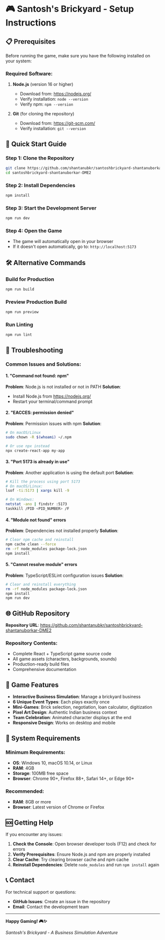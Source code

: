 # 🎮 Santosh's Brickyard - Setup Instructions

## 📋 Prerequisites

Before running the game, make sure you have the following installed on your system:

### Required Software:
1. **Node.js** (version 16 or higher)
   - Download from: https://nodejs.org/
   - Verify installation: `node --version`
   - Verify npm: `npm --version`

2. **Git** (for cloning the repository)
   - Download from: https://git-scm.com/
   - Verify installation: `git --version`

## 🚀 Quick Start Guide

### Step 1: Clone the Repository
```bash
git clone https://github.com/shantanubkr/santoshbrickyard-shantanuborkar-DME2.git
cd santoshbrickyard-shantanuborkar-DME2
```

### Step 2: Install Dependencies
```bash
npm install
```

### Step 3: Start the Development Server
```bash
npm run dev
```

### Step 4: Open the Game
- The game will automatically open in your browser
- If it doesn't open automatically, go to: `http://localhost:5173`

## 🛠️ Alternative Commands

### Build for Production
```bash
npm run build
```

### Preview Production Build
```bash
npm run preview
```

### Run Linting
```bash
npm run lint
```

## 🔧 Troubleshooting

### Common Issues and Solutions:

#### 1. "Command not found: npm"
**Problem**: Node.js is not installed or not in PATH
**Solution**: 
- Install Node.js from https://nodejs.org/
- Restart your terminal/command prompt

#### 2. "EACCES: permission denied"
**Problem**: Permission issues with npm
**Solution**:
```bash
# On macOS/Linux
sudo chown -R $(whoami) ~/.npm

# Or use npx instead
npx create-react-app my-app
```

#### 3. "Port 5173 is already in use"
**Problem**: Another application is using the default port
**Solution**:
```bash
# Kill the process using port 5173
# On macOS/Linux:
lsof -ti:5173 | xargs kill -9

# On Windows:
netstat -ano | findstr :5173
taskkill /PID <PID_NUMBER> /F
```

#### 4. "Module not found" errors
**Problem**: Dependencies not installed properly
**Solution**:
```bash
# Clear npm cache and reinstall
npm cache clean --force
rm -rf node_modules package-lock.json
npm install
```

#### 5. "Cannot resolve module" errors
**Problem**: TypeScript/ESLint configuration issues
**Solution**:
```bash
# Clear and reinstall everything
rm -rf node_modules package-lock.json
npm install
npm run dev
```

## 🌐 GitHub Repository

**Repository URL**: https://github.com/shantanubkr/santoshbrickyard-shantanuborkar-DME2

### Repository Contents:
- Complete React + TypeScript game source code
- All game assets (characters, backgrounds, sounds)
- Production-ready build files
- Comprehensive documentation

## 🎯 Game Features

- **Interactive Business Simulation**: Manage a brickyard business
- **6 Unique Event Types**: Each plays exactly once
- **Mini-Games**: Brick selection, negotiation, loan calculator, digitization
- **Pixel Art Design**: Authentic Indian business context
- **Team Celebration**: Animated character displays at the end
- **Responsive Design**: Works on desktop and mobile

## 📱 System Requirements

### Minimum Requirements:
- **OS**: Windows 10, macOS 10.14, or Linux
- **RAM**: 4GB
- **Storage**: 100MB free space
- **Browser**: Chrome 90+, Firefox 88+, Safari 14+, or Edge 90+

### Recommended:
- **RAM**: 8GB or more
- **Browser**: Latest version of Chrome or Firefox

## 🆘 Getting Help

If you encounter any issues:

1. **Check the Console**: Open browser developer tools (F12) and check for errors
2. **Verify Prerequisites**: Ensure Node.js and npm are properly installed
3. **Clear Cache**: Try clearing browser cache and npm cache
4. **Reinstall Dependencies**: Delete `node_modules` and run `npm install` again

## 📞 Contact

For technical support or questions:
- **GitHub Issues**: Create an issue in the repository
- **Email**: Contact the development team

---

**Happy Gaming! 🎮✨**

*Santosh's Brickyard - A Business Simulation Adventure*
